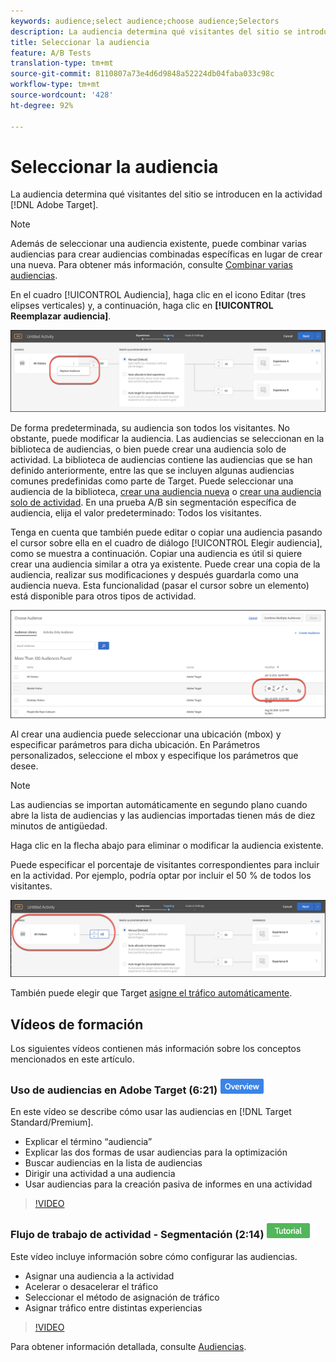 ```yaml
---
keywords: audience;select audience;choose audience;Selectors
description: La audiencia determina qué visitantes del sitio se introducen en la actividad de Adobe Target.
title: Seleccionar la audiencia
feature: A/B Tests
translation-type: tm+mt
source-git-commit: 8110807a73e4d6d9848a52224db04faba033c98c
workflow-type: tm+mt
source-wordcount: '428'
ht-degree: 92%

---
```



# Seleccionar la audiencia

La audiencia determina qué visitantes del sitio se introducen en la actividad [!DNL Adobe Target].

>[!NOTE]
>
>Además de seleccionar una audiencia existente, puede combinar varias audiencias para crear audiencias combinadas específicas en lugar de crear una nueva. Para obtener más información, consulte [Combinar varias audiencias](/help/c-target/combining-multiple-audiences.md#concept_A7386F1EA4394BD2AB72399C225981E5).

En el cuadro [!UICONTROL Audiencia], haga clic en el icono Editar (tres elipses verticales) y, a continuación, haga clic en **[!UICONTROL Reemplazar audiencia]**.

![Opción Reemplazar audiencia](/help/c-activities/t-test-ab/t-test-create-ab/assets/replace-audience.png)

De forma predeterminada, su audiencia son todos los visitantes. No obstante, puede modificar la audiencia. Las audiencias se seleccionan en la biblioteca de audiencias, o bien puede crear una audiencia solo de actividad. La biblioteca de audiencias contiene las audiencias que se han definido anteriormente, entre las que se incluyen algunas audiencias comunes predefinidas como parte de Target. Puede seleccionar una audiencia de la biblioteca, [crear una audiencia nueva](/help/c-target/c-audiences/create-audience.md#task_1D507519D3AD4390B507F188BD294DC1) o [crear una audiencia solo de actividad](/help/c-target/creating-activity-only-audience.md#concept_A6BADCF530ED4AE1852E677FEBE68483). En una prueba A/B sin segmentación específica de audiencia, elija el valor predeterminado: Todos los visitantes.

Tenga en cuenta que también puede editar o copiar una audiencia pasando el cursor sobre ella en el cuadro de diálogo [!UICONTROL Elegir audiencia], como se muestra a continuación. Copiar una audiencia es útil si quiere crear una audiencia similar a otra ya existente. Puede crear una copia de la audiencia, realizar sus modificaciones y después guardarla como una audiencia nueva. Esta funcionalidad (pasar el cursor sobre un elemento) está disponible para otros tipos de actividad.

![Pase de audiencia](/help/c-activities/t-test-ab/t-test-create-ab/assets/audience_picker_hover-new.png)

Al crear una audiencia puede seleccionar una ubicación (mbox) y especificar parámetros para dicha ubicación. En Parámetros personalizados, seleccione el mbox y especifique los parámetros que desee.

>[!NOTE]
>
>Las audiencias se importan automáticamente en segundo plano cuando abre la lista de audiencias y las audiencias importadas tienen más de diez minutos de antigüedad.

Haga clic en la flecha abajo para eliminar o modificar la audiencia existente.

Puede especificar el porcentaje de visitantes correspondientes para incluir en la actividad. Por ejemplo, podría optar por incluir el 50 % de todos los visitantes.

![Porcentaje de audiencia](/help/c-activities/t-test-ab/t-test-create-ab/assets/audperc-new.png)

También puede elegir que Target  [asigne el tráfico automáticamente](/help/c-activities/automated-traffic-allocation/automated-traffic-allocation.md#concept_A1407678796B4C569E94CBA8A9F7F5D4).

## Vídeos de formación

Los siguientes vídeos contienen más información sobre los conceptos mencionados en este artículo.

### Uso de audiencias en Adobe Target (6:21)  ![Distintivo de información general](/help/assets/overview.png)

En este vídeo se describe cómo usar las audiencias en [!DNL Target Standard/Premium].

* Explicar el término “audiencia”
* Explicar las dos formas de usar audiencias para la optimización
* Buscar audiencias en la lista de audiencias
* Dirigir una actividad a una audiencia
* Usar audiencias para la creación pasiva de informes en una actividad

>[!VIDEO](https://video.tv.adobe.com/v/17398)

### Flujo de trabajo de actividad - Segmentación (2:14) ![Insignia de tutorial](/help/assets/tutorial.png)

Este vídeo incluye información sobre cómo configurar las audiencias.

* Asignar una audiencia a la actividad
* Acelerar o desacelerar el tráfico
* Seleccionar el método de asignación de tráfico
* Asignar tráfico entre distintas experiencias

>[!VIDEO](https://video.tv.adobe.com/v/17385)

Para obtener información detallada, consulte [Audiencias](/help/c-target/c-audiences/audiences.md#concept_65BE870D290E412D8BBF557EEA67C271).
